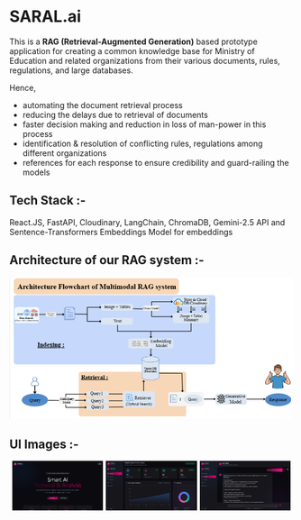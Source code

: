 # SARAL.ai

This is a **RAG (Retrieval-Augmented Generation)** based prototype application for creating a common knowledge base for Ministry of Education and related organizations from their various documents, rules, regulations, and large databases.

Hence,
- automating the document retrieval process
- reducing the delays due to retrieval of documents
- faster decision making and reduction in loss of man-power in this process
- identification & resolution of conflicting rules, regulations among different organizations
- references for each response to ensure credibility and guard-railing the models

## Tech Stack :-
React.JS, FastAPI, Cloudinary, LangChain, ChromaDB, Gemini-2.5 API and Sentence-Transformers Embeddings Model for embeddings

## Architecture of our RAG system :-
![Architecture Flowchart](./images/architecture.png)

## UI Images :-
<div style="display: flex; gap: 1%; justify-content: center;">
  <img src="./images/landing.png" width="32%" />
  <img src="./images/dashboard.png" width="32%" />
  <img src="./images/chat.png" width="32%" />
</div>


